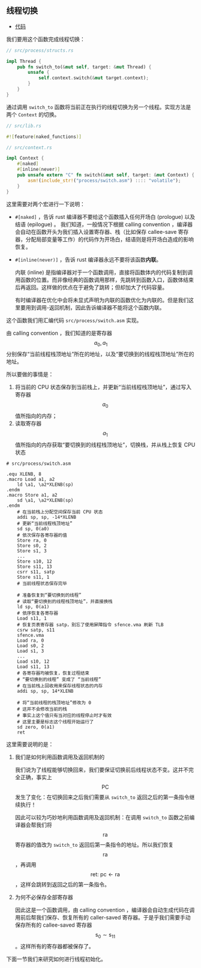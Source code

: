 ## 线程切换

* [代码][CODE]

我们要用这个函数完成线程切换：

```rust
// src/process/structs.rs

impl Thread {
    pub fn switch_to(&mut self, target: &mut Thread) {
        unsafe {
            self.context.switch(&mut target.context);
        }
    }
}
```

通过调用 ``switch_to`` 函数将当前正在执行的线程切换为另一个线程。实现方法是两个 ``Context`` 的切换。

```rust
// src/lib.rs

#![feature(naked_functions)]

// src/context.rs

impl Context {
    #[naked]
    #[inline(never)]
    pub unsafe extern "C" fn switch(&mut self, target: &mut Context) {
        asm!(include_str!("process/switch.asm") :::: "volatile");
    }
}
```

这里需要对两个宏进行一下说明：

* ``#[naked]`` ，告诉 rust 编译器不要给这个函数插入任何开场白 (prologue) 以及结语 (epilogue) 。
  我们知道，一般情况下根据 calling convention ，编译器会自动在函数开头为我们插入设置寄存器、栈（比如保存 callee-save 寄存器，分配局部变量等工作）的代码作为开场白，结语则是将开场白造成的影响恢复。
  
* ``#[inline(never)]`` ，告诉 rust 编译器永远不要将该函数**内联**。

  内联 (inline) 是指编译器对于一个函数调用，直接将函数体内的代码复制到调用函数的位置。而非像经典的函数调用那样，先跳转到函数入口，函数体结束后再返回。这样做的优点在于避免了跳转；但却加大了代码容量。

  有时编译器在优化中会将未显式声明为内联的函数优化为内联的。但是我们这里要用到调用-返回机制，因此告诉编译器不能将这个函数内联。

这个函数我们用汇编代码 ``src/process/switch.asm`` 实现。

由 calling convention ，我们知道的是寄存器 $$a_0,a_1$$ 分别保存“当前线程栈顶地址”所在的地址，以及“要切换到的线程栈顶地址”所在的地址。

所以要做的事情是：

1. 将当前的 CPU 状态保存到当前栈上，并更新“当前线程栈顶地址”，通过写入寄存器 $$a_0$$ 值所指向的内存；
2. 读取寄存器 $$a_1$$ 值所指向的内存获取“要切换到的线程栈顶地址”，切换栈，并从栈上恢复 CPU 状态

```riscv
# src/process/switch.asm

.equ XLENB, 8
.macro Load a1, a2 
	ld \a1, \a2*XLENB(sp)
.endm
.macro Store a1, a2 
	sd \a1, \a2*XLENB(sp)
.endm
	# 在当前栈上分配空间保存当前 CPU 状态
    addi sp, sp, -14*XLENB
    # 更新“当前线程栈顶地址”
    sd sp, 0(a0)
    # 依次保存各寄存器的值
    Store ra, 0
    Store s0, 2
    Store s1, 3
    ...
    Store s10, 12
    Store s11, 13
    csrr s11, satp
    Store s11, 1
	# 当前线程状态保存完毕
	
	# 准备恢复到“要切换到的线程”
	# 读取“要切换到的线程栈顶地址”，并直接换栈
    ld sp, 0(a1)
    # 依序恢复各寄存器
    Load s11, 1
    # 恢复页表寄存器 satp，别忘了使用屏障指令 sfence.vma 刷新 TLB
    csrw satp, s11
    sfence.vma
    Load ra, 0
    Load s0, 2
    Load s1, 3
    ...
    Load s10, 12
    Load s11, 13
    # 各寄存器均被恢复，恢复过程结束
    # “要切换到的线程” 变成了 “当前线程”
    # 在当前栈上回收用来保存线程状态的内存
    addi sp, sp, 14*XLENB

	# 将“当前线程的栈顶地址”修改为 0
	# 这并不会修改当前的栈
	# 事实上这个值只有当对应的线程停止时才有效
	# 这里主要是标志这个线程开始运行了
    sd zero, 0(a1)
    ret
```

这里需要说明的是：

1. 我们是如何利用函数调用及返回机制的

   我们说为了线程能够切换回来，我们要保证切换前后线程状态不变。这并不完全正确，事实上 $$\text{PC}$$ 发生了变化：在切换回来之后我们需要从 ``switch_to`` 返回之后的第一条指令继续执行！

   因此可以较为巧妙地利用函数调用及返回机制：在调用 ``switch_to`` 函数之前编译器会帮我们将 $$\text{ra}$$ 寄存器的值改为 ``switch_to`` 返回后第一条指令的地址。所以我们恢复 $$\text{ra}$$ ，再调用 $$\text{ret: pc}\leftarrow\text{ra}$$ ，这样会跳转到返回之后的第一条指令。

2. 为何不必保存全部寄存器

   因此这是一个函数调用，由 calling convention ，编译器会自动生成代码在调用前后帮我们保存、恢复所有的 caller-saved 寄存器。于是乎我们需要手动保存所有的 callee-saved 寄存器 $$\text{s}_0\sim\text{s}_{11}$$ 。这样所有的寄存器都被保存了。

下面一节我们来研究如何进行线程初始化。

[CODE]: https://github.com/rcore-os/rCore_tutorial/tree/8cb1a4be
